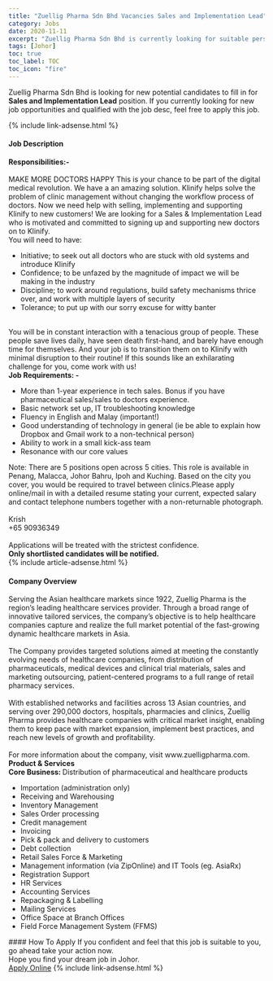 ```yaml
---
title: "Zuellig Pharma Sdn Bhd Vacancies Sales and Implementation Lead" 
category: Jobs 
date: 2020-11-11 
excerpt: "Zuellig Pharma Sdn Bhd is currently looking for suitable person to fill in the Sales and Implementation Lead which positioned at Johor" 
tags: [Johor] 
toc: true 
toc_label: TOC 
toc_icon: "fire" 
--- 
```


<p>Zuellig Pharma Sdn Bhd is looking for new potential candidates to fill in for <b>Sales and Implementation Lead</b> position. If you currently looking for new job opportunities and qualified with the job desc, feel free to apply this job.
</p>{% include link-adsense.html %} 
<div><div><div><h4>Job Description</h4></div></div><div><div><span><div><div><div><strong>Responsibilities:-</strong></div><div><br>MAKE MORE DOCTORS HAPPY This is your chance to be part of the digital medical revolution. We have a an amazing solution. Klinify helps solve the problem of clinic management without changing the workflow process of doctors. Now we need help with selling, implementing and supporting Klinify to new customers! We are looking for a Sales &amp; Implementation Lead who is motivated and committed to signing up and supporting new doctors on to Klinify.</div><div>You will need to have:</div><ul><li>Initiative; to seek out all doctors who are stuck with old systems and introduce Klinify</li><li>Confidence; to be unfazed by the magnitude of impact we will be making in the industry</li><li>Discipline; to work around regulations, build safety mechanisms thrice over, and work with multiple layers of security</li><li>Tolerance; to put up with our sorry excuse for witty banter</li></ul><div><br>You will be in constant interaction with a tenacious group of people. These people save lives daily, have seen death first-hand, and barely have enough time for themselves. And your job is to transition them on to Klinify with minimal disruption to their routine! If this sounds like an exhilarating challenge for you, come work with us!</div><div><strong>Job Requirements: -</strong></div><ul><li>More than 1-year experience in tech sales. Bonus if you have pharmaceutical sales/sales to doctors experience.</li><li>Basic network set up, IT troubleshooting knowledge</li><li>Fluency in English and Malay (important!)</li><li>Good understanding of technology in general (ie be able to explain how Dropbox and Gmail work to a non-technical person)</li><li>Ability to work in a small kick-ass team</li><li>Resonance with our core values</li></ul>Note: There are 5 positions open across 5 cities. This role is available in Penang, Malacca, Johor Bahru, Ipoh and Kuching. Based on the city you cover, you would be required to travel between clinics.Please apply online/mail in with a detailed resume stating your current, expected salary and contact telephone numbers together with a non-returnable photograph.<div><br>Krish<br>+65 90936349</div><div><br>Applications will be treated with the strictest confidence.</div><div><strong>Only shortlisted candidates will be notified.</strong></div></div></div></span></div></div></div> 
{% include article-adsense.html %} 
<div><div><div><h4>Company Overview</h4></div></div><div><div><span><div><div>
<div>
<div>
			Serving the Asian healthcare markets since 1922, Zuellig Pharma is the region&#8217;s leading healthcare services provider. Through a broad range of innovative tailored services, the company&#8217;s objective is to help healthcare companies capture and realize the full market potential of the fast-growing dynamic healthcare markets in Asia.&#160;</div>
<div>
<br>
			The Company provides targeted solutions aimed at meeting the constantly evolving needs of healthcare companies, from distribution of pharmaceuticals, medical devices and clinical trial materials, sales and marketing outsourcing, patient-centered programs to a full range of retail pharmacy services.</div>
<div>
			&#160;<br>
			With established networks and facilities across 13 Asian countries, and serving over 290,000 doctors, hospitals, pharmacies and clinics, Zuellig Pharma provides healthcare companies with critical market insight, enabling them to keep pace with market expansion, implement best practices, and reach new levels of growth and profitability.&#160;<br>
			&#160;</div>
<div>
			For more information about the company, visit www.zuelligpharma.com.</div>
</div>
</div>
<div>
<strong>Product &amp; Services</strong></div>
<div>
<div>
<div>
<strong>Core Business:&#160;</strong>Distribution of pharmaceutical and healthcare products</div>
<ul>
<li>
				Importation (administration only)</li>
<li>
				Receiving and Warehousing</li>
<li>
				Inventory Management</li>
<li>
				Sales Order processing</li>
<li>
				Credit management</li>
<li>
				Invoicing</li>
<li>
				Pick &amp; pack and delivery to customers</li>
<li>
				Debt collection</li>
<li>
				Retail Sales Force &amp; Marketing</li>
<li>
				Management information (via ZipOnline) and IT Tools (eg. AsiaRx)</li>
<li>
				Registration Support</li>
<li>
				HR Services</li>
<li>
				Accounting Services</li>
<li>
				Repackaging &amp; Labelling</li>
<li>
				Mailing Services</li>
<li>
				Office Space at Branch Offices</li>
<li>
				Field Force Management System (FFMS)</li>
</ul>
</div>
</div></div></span></div></div></div> 
#### How To Apply 
If you confident and feel that this job is suitable to you, go ahead take your action now. <br/> 
Hope you find your dream job in Johor. <br/> 
<a href="https://www.jobstreet.com.my/en/job/sales-and-implementation-lead-4411501?jobId=jobstreet-my-job-4411501&sectionRank=25&token=0~6dc242b6-0237-4553-a70d-8553491e8a50&fr=SRP%20View%20In%20New%20Ta" class="btn btn--info" target="_blank" rel="nofollow noopenner">Apply Online</a> 
{% include link-adsense.html %} 